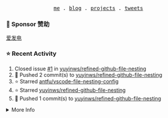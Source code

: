 <p align="center">
  <samp>
    <a href="https://yuy1n.io">me</a> .
    <a href="https://yuy1n.io/blog">blog</a> .
    <a href="https://yuy1n.io/projects">projects</a> .
    <a href="https://twitter.com/yuyinws">tweets</a>
  </samp>
</p>

### 💖 Sponsor 赞助

[爱发电](https://afdian.com/a/yuyinws)

### ⭐️ Recent Activity
<!--RECENT_ACTIVITY:start-->
1. Closed issue [#1](https://github.com/yuyinws/refined-github-file-nesting/issues/1) in [yuyinws/refined-github-file-nesting](https://github.com/yuyinws/refined-github-file-nesting)<br>
2. 💪 Pushed 2 commit(s) to [yuyinws/refined-github-file-nesting](https://github.com/yuyinws/refined-github-file-nesting)<br>
3. ⭐️ Starred [antfu/vscode-file-nesting-config](https://github.com/antfu/vscode-file-nesting-config)<br>
4. ⭐️ Starred [yuyinws/refined-github-file-nesting](https://github.com/yuyinws/refined-github-file-nesting)<br>
5. 💪 Pushed 1 commit(s) to [yuyinws/refined-github-file-nesting](https://github.com/yuyinws/refined-github-file-nesting)<br>
<!--RECENT_ACTIVITY:end-->

<details>
  <summary>
  More Info
  </summary>

[![wakatime](https://wakatime.com/badge/user/51143705-a99d-4e70-b101-fd9e1cb44e71.svg)](https://wakatime.com/@51143705-a99d-4e70-b101-fd9e1cb44e71)

<img src="https://cdn.jsdelivr.net/gh/yuyinws/yuyinws/gitmand.svg" />
<br />
<img src="https://card.yuy1n.io/card/76561198340841543/dark,bg-game-1850570" />
<br />
<img src="https://cdn.jsdelivr.net/gh/yuyinws/yuyinws/github-metrics.svg" />
</details>
